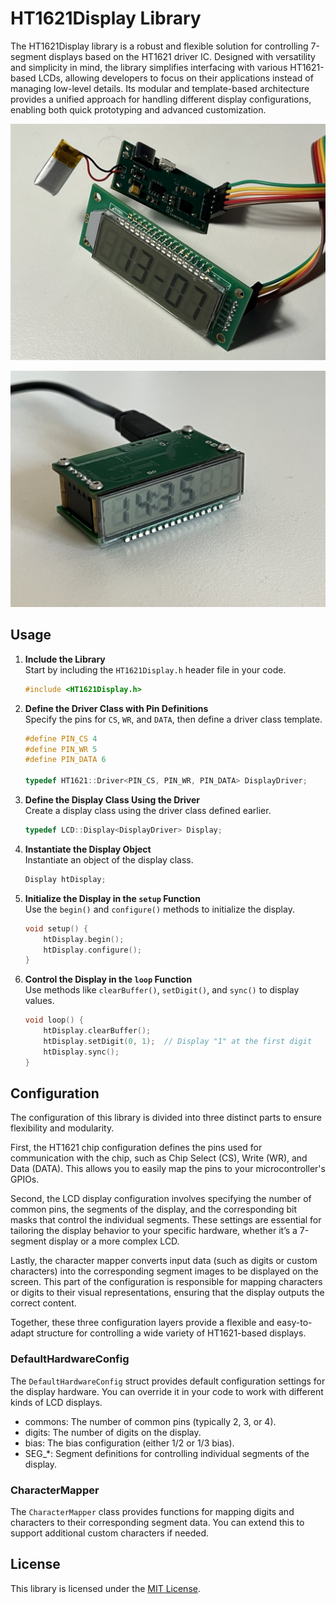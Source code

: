 # HT1621Display Library

The HT1621Display library is a robust and flexible solution for controlling 7-segment displays based on the HT1621 driver IC. Designed with versatility and simplicity in mind, the library simplifies interfacing with various HT1621-based LCDs, allowing developers to focus on their applications instead of managing low-level details. Its modular and template-based architecture provides a unified approach for handling different display configurations, enabling both quick prototyping and advanced customization.

![widely available HT1621 module connected to a 6-digit LCD display](images/lcd1.jpeg)

![a clock built with a different type of LCD display](images/lcd2.jpeg)

## Usage

1. **Include the Library**  
   Start by including the `HT1621Display.h` header file in your code.  
   ```cpp
   #include <HT1621Display.h>
   ```

2. **Define the Driver Class with Pin Definitions**  
   Specify the pins for `CS`, `WR`, and `DATA`, then define a driver class template.  
   ```cpp
   #define PIN_CS 4
   #define PIN_WR 5
   #define PIN_DATA 6

   typedef HT1621::Driver<PIN_CS, PIN_WR, PIN_DATA> DisplayDriver;
   ```

3. **Define the Display Class Using the Driver**  
   Create a display class using the driver class defined earlier.  
   ```cpp
   typedef LCD::Display<DisplayDriver> Display;
   ```

4. **Instantiate the Display Object**  
   Instantiate an object of the display class.  
   ```cpp
   Display htDisplay;
   ```

5. **Initialize the Display in the `setup` Function**  
   Use the `begin()` and `configure()` methods to initialize the display.  
   ```cpp
   void setup() {
       htDisplay.begin();
       htDisplay.configure();
   }
   ```

6. **Control the Display in the `loop` Function**  
   Use methods like `clearBuffer()`, `setDigit()`, and `sync()` to display values.  
   ```cpp
   void loop() {
       htDisplay.clearBuffer();
       htDisplay.setDigit(0, 1);  // Display "1" at the first digit
       htDisplay.sync();
   }
   ```

## Configuration

The configuration of this library is divided into three distinct parts to ensure flexibility and modularity. 

First, the HT1621 chip configuration defines the pins used for communication with the chip, such as Chip Select (CS), Write (WR), and Data (DATA). This allows you to easily map the pins to your microcontroller's GPIOs. 

Second, the LCD display configuration involves specifying the number of common pins, the segments of the display, and the corresponding bit masks that control the individual segments. These settings are essential for tailoring the display behavior to your specific hardware, whether it’s a 7-segment display or a more complex LCD. 

Lastly, the character mapper converts input data (such as digits or custom characters) into the corresponding segment images to be displayed on the screen. This part of the configuration is responsible for mapping characters or digits to their visual representations, ensuring that the display outputs the correct content. 

Together, these three configuration layers provide a flexible and easy-to-adapt structure for controlling a wide variety of HT1621-based displays.

### DefaultHardwareConfig

The `DefaultHardwareConfig` struct provides default configuration settings for the display hardware. You can override it in your code to work with different kinds of LCD displays.

* commons: The number of common pins (typically 2, 3, or 4).
* digits: The number of digits on the display.
* bias: The bias configuration (either 1/2 or 1/3 bias).
* SEG_*: Segment definitions for controlling individual segments of the display.

### CharacterMapper

The `CharacterMapper` class provides functions for mapping digits and characters to their corresponding segment data. You can extend this to support additional custom characters if needed.

## License

This library is licensed under the [MIT License](LICENSE).

